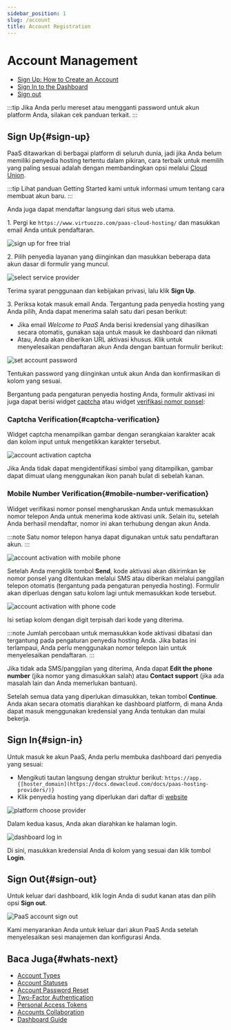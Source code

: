 ```yaml
---
sidebar_position: 1
slug: /account
title: Account Registration
---
```

# Account Management

  * [Sign Up: How to Create an Account](https://docs.dewacloud.com/docs/#sign-up)
  * [Sign In to the Dashboard](https://docs.dewacloud.com/docs/#sign-in)
  * [Sign out](https://docs.dewacloud.com/docs/#sign-out)

:::tip
Jika Anda perlu mereset atau mengganti password untuk akun platform Anda, silakan cek panduan terkait.
:::

## Sign Up{#sign-up}

PaaS ditawarkan di berbagai platform di seluruh dunia, jadi jika Anda belum memiliki penyedia hosting tertentu dalam pikiran, cara terbaik untuk memilih yang paling sesuai adalah dengan membandingkan opsi melalui [Cloud Union](https://docs.dewacloud.com/docs/application-platform-partners/).

:::tip
Lihat panduan Getting Started kami untuk informasi umum tentang cara membuat akun baru.
:::

Anda juga dapat mendaftar langsung dari situs web utama.

1\. Pergi ke `https://www.virtuozzo.com/paas-cloud-hosting/` dan masukkan email Anda untuk pendaftaran.

![sign up for free trial](#)

2\. Pilih penyedia layanan yang diinginkan dan masukkan beberapa data akun dasar di formulir yang muncul.

![select service provider](#)

Terima syarat penggunaan dan kebijakan privasi, lalu klik **Sign Up**.

3\. Periksa kotak masuk email Anda. Tergantung pada penyedia hosting yang Anda pilih, Anda dapat menerima salah satu dari pesan berikut:

  * Jika email _Welcome to PaaS_ Anda berisi kredensial yang dihasilkan secara otomatis, gunakan saja untuk masuk ke dashboard dan nikmati
  * Atau, Anda akan diberikan URL aktivasi khusus. Klik untuk menyelesaikan pendaftaran akun Anda dengan bantuan formulir berikut:

![set account password](#)

Tentukan password yang diinginkan untuk akun Anda dan konfirmasikan di kolom yang sesuai.

Bergantung pada pengaturan penyedia hosting Anda, formulir aktivasi ini juga dapat berisi widget [captcha](https://docs.dewacloud.com/docs/#captcha-verification) atau widget [verifikasi nomor ponsel](https://docs.dewacloud.com/docs/#mobile-number-verification):

### Captcha Verification{#captcha-verification}

Widget captcha menampilkan gambar dengan serangkaian karakter acak dan kolom input untuk mengetikkan karakter tersebut.

![account activation captcha](#)

Jika Anda tidak dapat mengidentifikasi simbol yang ditampilkan, gambar dapat dimuat ulang menggunakan ikon panah bulat di sebelah kanan.

### Mobile Number Verification{#mobile-number-verification}

Widget verifikasi nomor ponsel mengharuskan Anda untuk memasukkan nomor telepon Anda untuk menerima kode aktivasi unik. Selain itu, setelah Anda berhasil mendaftar, nomor ini akan terhubung dengan akun Anda.

:::note
Satu nomor telepon hanya dapat digunakan untuk satu pendaftaran akun.
:::

![account activation with mobile phone](#)

Setelah Anda mengklik tombol **Send**, kode aktivasi akan dikirimkan ke nomor ponsel yang ditentukan melalui SMS atau diberikan melalui panggilan telepon otomatis (tergantung pada pengaturan penyedia hosting). Formulir akan diperluas dengan satu kolom lagi untuk memasukkan kode tersebut.

![account activation with phone code](#)

Isi setiap kolom dengan digit terpisah dari kode yang diterima.

:::note
Jumlah percobaan untuk memasukkan kode aktivasi dibatasi dan tergantung pada pengaturan penyedia hosting Anda. Jika batas ini terlampaui, Anda perlu menggunakan nomor telepon lain untuk menyelesaikan pendaftaran.
:::

Jika tidak ada SMS/panggilan yang diterima, Anda dapat **Edit the phone number** (jika nomor yang dimasukkan salah) atau **Contact support** (jika ada masalah lain dan Anda memerlukan bantuan).

Setelah semua data yang diperlukan dimasukkan, tekan tombol **Continue**. Anda akan secara otomatis diarahkan ke dashboard platform, di mana Anda dapat masuk menggunakan kredensial yang Anda tentukan dan mulai bekerja.

## Sign In{#sign-in}

Untuk masuk ke akun PaaS, Anda perlu membuka dashboard dari penyedia yang sesuai:

  * Mengikuti tautan langsung dengan struktur berikut: `https://app.{[hoster_domain](https://docs.dewacloud.com/docs/paas-hosting-providers/)}`
  * Klik penyedia hosting yang diperlukan dari daftar di [website](https://docs.dewacloud.com/docs/application-platform-partners/)

![platform choose provider](#)

Dalam kedua kasus, Anda akan diarahkan ke halaman login.

![dashboard log in](#)

Di sini, masukkan kredensial Anda di kolom yang sesuai dan klik tombol **Login**.

## Sign Out{#sign-out}

Untuk keluar dari dashboard, klik login Anda di sudut kanan atas dan pilih opsi **Sign out**.

![PaaS account sign out](#)

Kami menyarankan Anda untuk keluar dari akun PaaS Anda setelah menyelesaikan sesi manajemen dan konfigurasi Anda.

## Baca Juga{#whats-next}

  * [Account Types](https://docs.dewacloud.com/docs/types-of-accounts/)
  * [Account Statuses](https://docs.dewacloud.com/docs/account-statuses/)
  * [Account Password Reset](https://docs.dewacloud.com/docs/account-password-reset/)
  * [Two-Factor Authentication](https://docs.dewacloud.com/docs/two-factor-authentication/)
  * [Personal Access Tokens](https://docs.dewacloud.com/docs/personal-access-tokens/)
  * [Accounts Collaboration](https://docs.dewacloud.com/docs/account-collaboration/)
  * [Dashboard Guide](https://docs.dewacloud.com/docs/dashboard-guide/)
